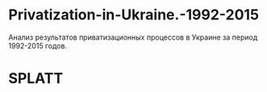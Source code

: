 # Privatization-in-Ukraine.-1992-2015
Анализ результатов приватизационных процессов в Украине за период 1992-2015 годов.

# SPLATT

